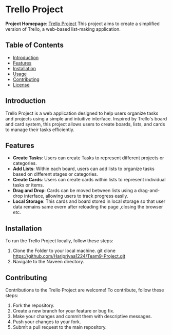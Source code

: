 # Trello Project
**Project Homepage**: [Trello Project](https://haripriyaa1224.github.io/Team9-Project/Naveen/)
This project aims to create a simplified version of Trello, a web-based list-making application.

## Table of Contents

- [Introduction](#introduction)
- [Features](#features)
- [Installation](#installation)
- [Usage](#usage)
- [Contributing](#contributing)
- [License](#license)

## Introduction

Trello Project is a web application designed to help users organize tasks and projects using a simple and intuitive interface. Inspired by Trello's board and card system, this project allows users to create boards, lists, and cards to manage their tasks efficiently.

## Features

- **Create Tasks**: Users can create Tasks to represent different projects or categories.
- **Add Lists**: Within each board, users can add lists to organize tasks based on different stages or categories.
- **Create Cards**: Users can create cards within lists to represent individual tasks or items.
- **Drag and Drop**: Cards can be moved between lists using a drag-and-drop interface, allowing users to track progress easily.
- **Local Storage**: This cards and board stored in local storage so that user data remains same evern after reloading the page ,closing the browser etc.

## Installation

To run the Trello Project locally, follow these steps:

1. Clone the Folder to your local machine.
git clone https://github.com/Haripriyaa1224/Team9-Project.git
2. Navigate to the Naveen directory.

## Contributing

Contributions to the Trello Project are welcome! To contribute, follow these steps:

1. Fork the repository.
2. Create a new branch for your feature or bug fix.
3. Make your changes and commit them with descriptive messages.
4. Push your changes to your fork.
5. Submit a pull request to the main repository.
